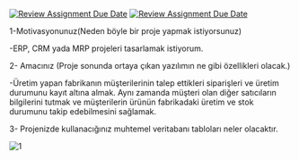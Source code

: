 [![Review Assignment Due Date](https://classroom.github.com/assets/deadline-readme-button-24ddc0f5d75046c5622901739e7c5dd533143b0c8e959d652212380cedb1ea36.svg)](https://classroom.github.com/a/uelKf0-p)
[![Review Assignment Due Date](https://classroom.github.com/assets/deadline-readme-button-8d59dc4de5201274e310e4c54b9627a8934c3b88527886e3b421487c677d23eb.svg)](https://classroom.github.com/a/uelKf0-p)

1-Motivasyonunuz(Neden böyle bir proje yapmak istiyorsunuz)

-ERP, CRM yada MRP projeleri tasarlamak istiyorum.

2- Amacınız (Proje sonunda ortaya çıkan yazılımın ne gibi özellikleri olacak.)

-Üretim yapan fabrikanın müşterilerinin talep ettikleri siparişleri ve üretim durumunu kayıt altına almak. Aynı zamanda müşteri olan diğer satıcıların bilgilerini tutmak ve müşterilerin ürünün fabrikadaki üretim ve stok durumunu takip edebilmesini sağlamak.

3- Projenizde kullanacığınız muhtemel veritabanı tabloları neler olacaktır.

![1](https://user-images.githubusercontent.com/103436873/236649852-cdd794da-70f0-4f68-ace7-f022b3e447e0.PNG)
